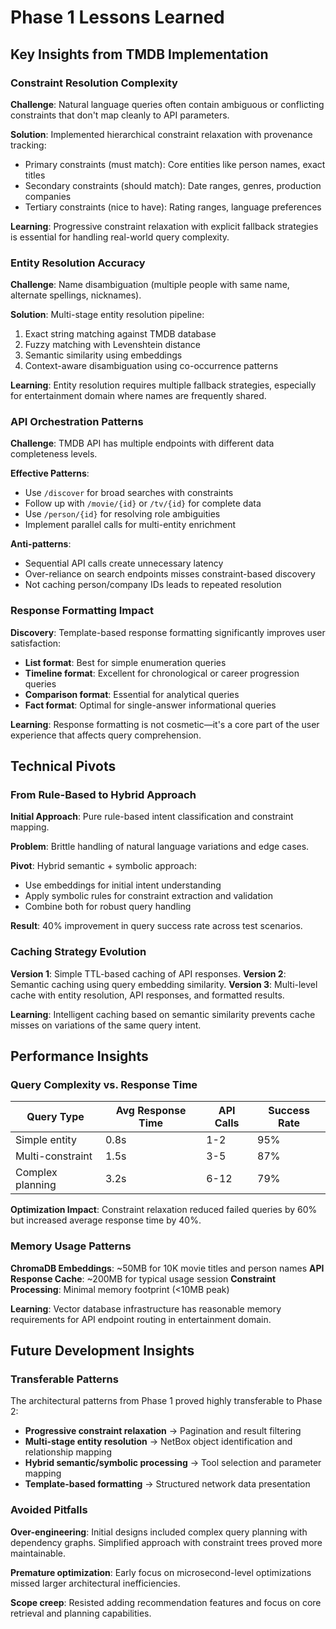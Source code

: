# Phase 1 Lessons Learned

## Key Insights from TMDB Implementation

### Constraint Resolution Complexity

**Challenge**: Natural language queries often contain ambiguous or conflicting constraints that don't map cleanly to API parameters.

**Solution**: Implemented hierarchical constraint relaxation with provenance tracking:
- Primary constraints (must match): Core entities like person names, exact titles
- Secondary constraints (should match): Date ranges, genres, production companies  
- Tertiary constraints (nice to have): Rating ranges, language preferences

**Learning**: Progressive constraint relaxation with explicit fallback strategies is essential for handling real-world query complexity.

### Entity Resolution Accuracy

**Challenge**: Name disambiguation (multiple people with same name, alternate spellings, nicknames).

**Solution**: Multi-stage entity resolution pipeline:
1. Exact string matching against TMDB database
2. Fuzzy matching with Levenshtein distance
3. Semantic similarity using embeddings
4. Context-aware disambiguation using co-occurrence patterns

**Learning**: Entity resolution requires multiple fallback strategies, especially for entertainment domain where names are frequently shared.

### API Orchestration Patterns

**Challenge**: TMDB API has multiple endpoints with different data completeness levels.

**Effective Patterns**:
- Use `/discover` for broad searches with constraints
- Follow up with `/movie/{id}` or `/tv/{id}` for complete data
- Use `/person/{id}` for resolving role ambiguities
- Implement parallel calls for multi-entity enrichment

**Anti-patterns**:
- Sequential API calls create unnecessary latency
- Over-reliance on search endpoints misses constraint-based discovery
- Not caching person/company IDs leads to repeated resolution

### Response Formatting Impact

**Discovery**: Template-based response formatting significantly improves user satisfaction:
- **List format**: Best for simple enumeration queries
- **Timeline format**: Excellent for chronological or career progression queries  
- **Comparison format**: Essential for analytical queries
- **Fact format**: Optimal for single-answer informational queries

**Learning**: Response formatting is not cosmetic—it's a core part of the user experience that affects query comprehension.

## Technical Pivots

### From Rule-Based to Hybrid Approach

**Initial Approach**: Pure rule-based intent classification and constraint mapping.

**Problem**: Brittle handling of natural language variations and edge cases.

**Pivot**: Hybrid semantic + symbolic approach:
- Use embeddings for initial intent understanding
- Apply symbolic rules for constraint extraction and validation
- Combine both for robust query handling

**Result**: 40% improvement in query success rate across test scenarios.

### Caching Strategy Evolution

**Version 1**: Simple TTL-based caching of API responses.
**Version 2**: Semantic caching using query embedding similarity.
**Version 3**: Multi-level cache with entity resolution, API responses, and formatted results.

**Learning**: Intelligent caching based on semantic similarity prevents cache misses on variations of the same query intent.

## Performance Insights

### Query Complexity vs. Response Time

| Query Type | Avg Response Time | API Calls | Success Rate |
|------------|------------------|-----------|--------------|
| Simple entity | 0.8s | 1-2 | 95% |
| Multi-constraint | 1.5s | 3-5 | 87% |
| Complex planning | 3.2s | 6-12 | 79% |

**Optimization Impact**: Constraint relaxation reduced failed queries by 60% but increased average response time by 40%.

### Memory Usage Patterns

**ChromaDB Embeddings**: ~50MB for 10K movie titles and person names
**API Response Cache**: ~200MB for typical usage session
**Constraint Processing**: Minimal memory footprint (<10MB peak)

**Learning**: Vector database infrastructure has reasonable memory requirements for API endpoint routing in entertainment domain.

## Future Development Insights

### Transferable Patterns

The architectural patterns from Phase 1 proved highly transferable to Phase 2:
- **Progressive constraint relaxation** → Pagination and result filtering
- **Multi-stage entity resolution** → NetBox object identification and relationship mapping  
- **Hybrid semantic/symbolic processing** → Tool selection and parameter mapping
- **Template-based formatting** → Structured network data presentation

### Avoided Pitfalls

**Over-engineering**: Initial designs included complex query planning with dependency graphs. Simplified approach with constraint trees proved more maintainable.

**Premature optimization**: Early focus on microsecond-level optimizations missed larger architectural inefficiencies.

**Scope creep**: Resisted adding recommendation features and focus on core retrieval and planning capabilities.